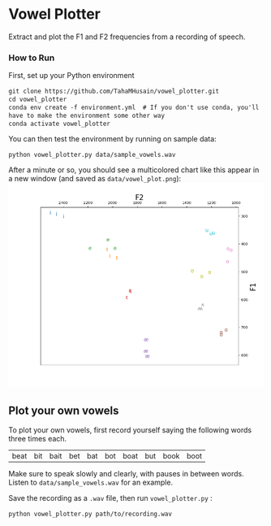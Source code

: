 # Vowel Plotter

Extract and plot the F1 and F2 frequencies from a recording of speech.

### How to Run

First, set up your Python environment

```commandline
git clone https://github.com/TahaMHusain/vowel_plotter.git
cd vowel_plotter
conda env create -f environment.yml  # If you don't use conda, you'll have to make the environment some other way
conda activate vowel_plotter
```

You can then test the environment by running on sample data:
```commandline
python vowel_plotter.py data/sample_vowels.wav
```

After a minute or so, you should see a multicolored chart like this appear in a new window (and saved as `data/vowel_plot.png`):
![Pretty cool, right?](sample_plot.png)



## Plot your own vowels
To plot your own vowels, first record yourself saying the following words three times each.

|   |   |   |   |   |   |   |   |   |   |
|---|---|---|---|---|---|---|---|---|---|
| beat  |  bit | bait | bet | bat | bot | boat | but | book | boot |

Make sure to speak slowly and clearly, with pauses in between words. Listen to `data/sample_vowels.wav` for an example.

Save the recording as a `.wav` file, then run `vowel_plotter.py` :
```commandline
python vowel_plotter.py path/to/recording.wav
```


